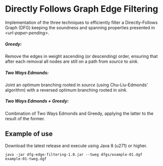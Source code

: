 # Directly Follows Graph Edge Filtering

Implementation of the three techniques to efficiently filter a Directly-Follows Graph (DFG) keeping the soundness and spanning properties presented in *\<url-paper-pending\>*.

##### Greedy:

Remove the edges in weight ascending (or descending) order, ensuring that after each removal all nodes are still on a path from *source* to *sink*.

##### Two Ways Edmonds:

Joint an optimum branching rooted in *source* (using Chu-Liu-Edmonds' algorithm) with a reversed optimum branching rooted in *sink*.

##### Two Ways Edmonds + Greedy:

Combination of Two Ways Edmonds and Greedy, applying the latter to the result of the former.

## Example of use

Download the latest release and execute using Java 8 (u271) or higher.

```java -jar dfg-edge-filtering-1.0.jar --tweg dfgs/example-01.dgf example-01-tweg.dgf```
